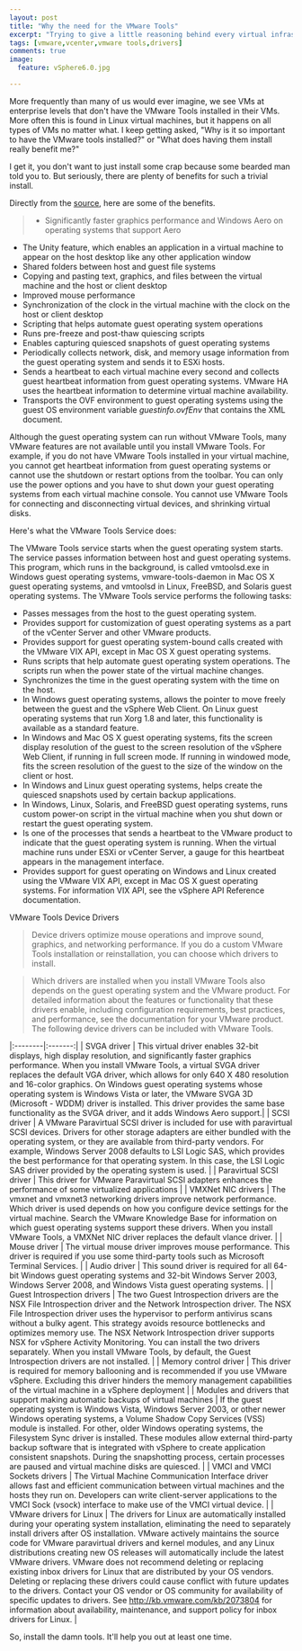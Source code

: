 ```yaml
---
layout: post
title: "Why the need for the VMware Tools"
excerpt: "Trying to give a little reasoning behind every virtual infrastructure administrators request."
tags: [vmware,vcenter,vmware tools,drivers]
comments: true
image:
  feature: vSphere6.0.jpg

---
```


More frequently than many of us would ever imagine, we see VMs at enterprise levels that don't have the VMware Tools installed in their VMs. More often this is found in Linux virtual machines, but it happens on all types of VMs no matter what.
I keep getting asked, "Why is it so important to have the VMware tools installed?" or "What does having them install really benefit me?"

I get it, you don't want to just install some crap because some bearded man told you to. But seriously, there are plenty of benefits for such a trivial install.

Directly from the [source](https://pubs.vmware.com/vsphere-60/topic/com.vmware.ICbase/PDF/vsphere-esxi-vcenter-server-601-virtual-machine-admin-guide.pdf), here are some of the benefits.

> * Significantly faster graphics performance and Windows Aero on operating systems that support Aero
* The Unity feature, which enables an application in a virtual machine to appear on the host desktop like any other application window
* Shared folders between host and guest file systems
* Copying and pasting text, graphics, and files between the virtual machine and the host or client desktop
* Improved mouse performance
* Synchronization of the clock in the virtual machine with the clock on the host or client desktop
* Scripting that helps automate guest operating system operations
* Runs pre-freeze and post-thaw quiescing scripts
* Enables capturing quiesced snapshots of guest operating systems
* Periodically collects network, disk, and memory usage information from the guest operating system and sends it to ESXi hosts.
* Sends a heartbeat to each virtual machine every second and collects guest heartbeat information from guest operating systems. VMware HA uses the heartbeat information to determine virtual machine availability.
* Transports the OVF environment to guest operating systems using the guest OS environment variable *guestinfo.ovfEnv* that contains the XML document.
>
Although the guest operating system can run without VMware Tools, many VMware features are not available until you install VMware Tools. For example, if you do not have VMware Tools installed in your virtual machine, you cannot get heartbeat information from guest operating systems or cannot use the shutdown or restart options from the toolbar. You can only use the power options and you have to shut down your guest operating systems from each virtual machine console. You cannot use VMware Tools for connecting and disconnecting virtual devices, and shrinking virtual disks.

Here's what the VMware Tools Service does:
>
The VMware Tools service starts when the guest operating system starts. The service passes information between host and guest operating systems.
This program, which runs in the background, is called vmtoolsd.exe in Windows guest operating systems, vmware-tools-daemon in Mac OS X guest operating systems, and vmtoolsd in Linux, FreeBSD, and Solaris guest operating systems. The VMware Tools service performs the following tasks:
* Passes messages from the host to the guest operating system.
* Provides support for customization of guest operating systems as a part of the vCenter Server and other VMware products.
* Provides support for guest operating system-bound calls created with the VMware VIX API, except in Mac OS X guest operating systems.
* Runs scripts that help automate guest operating system operations. The scripts run when the power state of the virtual machine changes.
* Synchronizes the time in the guest operating system with the time on the host.
* In Windows guest operating systems, allows the pointer to move freely between the guest and the vSphere Web Client.
On Linux guest operating systems that run Xorg 1.8 and later, this functionality is available as a
standard feature.
* In Windows and Mac OS X guest operating systems, fits the screen display resolution of the guest to the screen resolution of the vSphere Web Client, if running in full screen mode. If running in windowed mode, fits the screen resolution of the guest to the size of the window on the client or host.
* In Windows and Linux guest operating systems, helps create the quiesced snapshots used by certain backup applications.
* In Windows, Linux, Solaris, and FreeBSD guest operating systems, runs custom power-on script in the virtual machine when you shut down or restart the guest operating system.
* Is one of the processes that sends a heartbeat to the VMware product to indicate that the guest operating system is running. When the virtual machine runs under ESXi or vCenter Server, a gauge for this heartbeat appears in the management interface.
* Provides support for guest operating on Windows and Linux created using the VMware VIX API, except in Mac OS X guest operating systems. For information VIX API, see the vSphere API Reference documentation.

>
VMware Tools Device Drivers

> Device drivers optimize mouse operations and improve sound, graphics, and networking performance. If you do a custom VMware Tools installation or reinstallation, you can choose which drivers to install.

>Which drivers are installed when you install VMware Tools also depends on the guest operating system and the VMware product. For detailed information about the features or functionality that these drivers enable, including configuration requirements, best practices, and performance, see the documentation for your VMware product. The following device drivers can be included with VMware Tools.
>
|:--------|:-------:|
| SVGA driver | This virtual driver enables 32-bit displays, high display resolution, and significantly faster graphics performance. When you install VMware Tools, a virtual SVGA driver replaces the default VGA driver, which allows for only 640 X 480 resolution and 16-color graphics. On Windows guest operating systems whose operating system is Windows Vista or later, the VMware SVGA 3D (Microsoft - WDDM) driver is installed. This driver provides the same base functionality as the SVGA driver, and it adds Windows Aero support.|
| SCSI driver | A VMware Paravirtual SCSI driver is included for use with paravirtual SCSI devices. Drivers for other storage adapters are either bundled with the operating system, or they are available from third-party vendors. For example, Windows Server 2008 defaults to LSI Logic SAS, which provides the best performance for that operating system. In this case, the LSI Logic SAS driver provided by the operating system is used. |
| Paravirtual SCSI driver | This driver for VMware Paravirtual SCSI adapters enhances the performance of some virtualized applications |
| VMXNet NIC drivers | The vmxnet and vmxnet3 networking drivers improve network performance. Which driver is used depends on how you configure device settings for the virtual machine. Search the VMware Knowledge Base for information on which guest operating systems support these drivers. When you install VMware Tools, a VMXNet NIC driver replaces the default vlance driver. |
| Mouse driver | The virtual mouse driver improves mouse performance. This driver is required if you use some third-party tools such as Microsoft Terminal Services. |
| Audio driver | This sound driver is required for all 64-bit Windows guest operating systems and 32-bit Windows Server 2003, Windows Server 2008, and Windows Vista guest operating systems. |
| Guest Introspection drivers | The two Guest Introspection drivers are the NSX File Introspection driver and the Network Introspection driver. The NSX File Introspection driver uses the hypervisor to perform antivirus scans without a bulky agent. This strategy avoids resource bottlenecks and optimizes memory use. The NSX Network Introspection driver supports NSX for vSphere Activity Monitoring. You can install the two drivers separately. When you install VMware Tools, by default, the Guest Introspection drivers are not installed. |
| Memory control driver | This driver is required for memory ballooning and is recommended if you use VMware vSphere. Excluding this driver hinders the memory management capabilities of the virtual machine in a vSphere deployment |
| Modules and drivers that support making automatic backups of virtual machines | If the guest operating system is Windows Vista, Windows Server 2003, or other newer Windows operating systems, a Volume Shadow Copy Services (VSS) module is installed. For other, older Windows operating systems, the Filesystem Sync driver is installed. These modules allow external third-party backup software that is integrated with vSphere to create application consistent snapshots. During the snapshotting process, certain processes are paused and virtual machine disks are quiesced. |
| VMCI and VMCI Sockets drivers | The Virtual Machine Communication Interface driver allows fast and efficient communication between virtual machines and the hosts they run on. Developers can write client-server applications to the VMCI Sock (vsock) interface to make use of the VMCI virtual device. |
| VMware drivers for Linux | The drivers for Linux are automatically installed during your operating system installation, eliminating the need to separately install drivers after OS installation. VMware actively maintains the source code for VMware paravirtual drivers and kernel modules, and any Linux distributions creating new OS releases will automatically include the latest VMware drivers. VMware does not recommend deleting or replacing existing inbox drivers for Linux that are distributed by your OS vendors. Deleting or replacing these drivers could cause conflict with future updates to the drivers. Contact your OS vendor or OS community for availability of specific updates to drivers. See http://kb.vmware.com/kb/2073804 for information about availability, maintenance, and support policy for inbox drivers for Linux. |


So, install the damn tools. It'll help you out at least one time.
